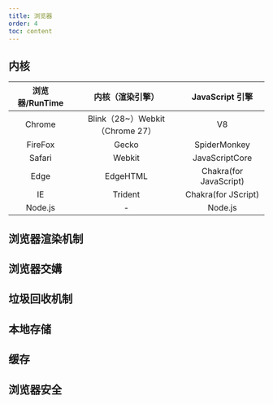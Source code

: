 ```yaml
---
title: 浏览器
order: 4
toc: content
---
```


## 内核

| 浏览器/RunTime |        内核（渲染引擎）         |    JavaScript 引擎     |
| :------------: | :-----------------------------: | :--------------------: |
|     Chrome     | Blink（28~）Webkit（Chrome 27） |           V8           |
|    FireFox     |              Gecko              |      SpiderMonkey      |
|     Safari     |             Webkit              |     JavaScriptCore     |
|      Edge      |            EdgeHTML             | Chakra(for JavaScript) |
|       IE       |             Trident             |  Chakra(for JScript)   |
|    Node.js     |                -                |        Node.js         |

## 浏览器渲染机制

## 浏览器交媾

## 垃圾回收机制

## 本地存储

## 缓存

## 浏览器安全
